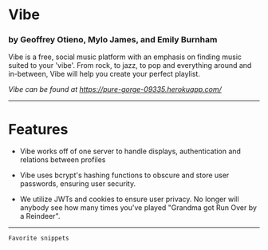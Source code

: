 # Vibe

### by Geoffrey Otieno, Mylo James, and Emily Burnham

Vibe is a free, social music platform with an emphasis on finding music suited to your 'vibe'.
From rock, to jazz, to pop and everything around and in-between, Vibe will help you create your perfect playlist.

_Vibe can be found at https://pure-gorge-09335.herokuapp.com/_

---

# Features

-   Vibe works off of one server to handle displays, authentication and relations between profiles

-   Vibe uses bcrypt's hashing functions to obscure and store user passwords, ensuring user security.

-   We utilize JWTs and cookies to ensure user privacy. No longer will anybody see how many times you've played "Grandma got Run Over by a Reindeer".

---

```
Favorite snippets
```

